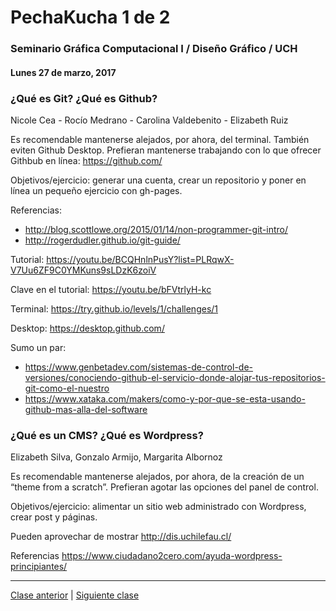 # PechaKucha 1 de 2

### Seminario Gráfica Computacional I / Diseño Gráfico / UCH

#### Lunes 27 de marzo, 2017

### ¿Qué es Git? ¿Qué es Github?
Nicole Cea - Rocío Medrano - Carolina Valdebenito - Elizabeth Ruiz

Es recomendable mantenerse alejados, por ahora, del terminal. También eviten Github Desktop. Prefieran mantenerse trabajando con lo que ofrecer Githbub en línea: https://github.com/ 

Objetivos/ejercicio: 
generar una cuenta, 
crear un repositorio 
y poner en línea un pequeño ejercicio con gh-pages.

Referencias: 
- http://blog.scottlowe.org/2015/01/14/non-programmer-git-intro/
- http://rogerdudler.github.io/git-guide/

Tutorial: https://youtu.be/BCQHnlnPusY?list=PLRqwX-V7Uu6ZF9C0YMKuns9sLDzK6zoiV

Clave en el tutorial: https://youtu.be/bFVtrlyH-kc

Terminal: https://try.github.io/levels/1/challenges/1

Desktop: https://desktop.github.com/

Sumo un par: 
- https://www.genbetadev.com/sistemas-de-control-de-versiones/conociendo-github-el-servicio-donde-alojar-tus-repositorios-git-como-el-nuestro
- https://www.xataka.com/makers/como-y-por-que-se-esta-usando-github-mas-alla-del-software
 
### ¿Qué es un CMS? ¿Qué es Wordpress?
Elizabeth Silva, Gonzalo Armijo, Margarita Albornoz

Es recomendable mantenerse alejados, por ahora, de la creación de un “theme from a scratch”. Prefieran agotar las opciones del panel de control. 

Objetivos/ejercicio: alimentar un sitio web administrado con Wordpress, crear post y páginas.

Pueden aprovechar de mostrar http://dis.uchilefau.cl/

Referencias https://www.ciudadano2cero.com/ayuda-wordpress-principiantes/
 


--------

[Clase anterior](https://github.com/profesorfaco/dgp502-1-2017-02/) | [Siguiente clase](https://github.com/profesorfaco/dgp502-1-2017-04/)
